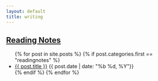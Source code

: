 ```yaml
---
layout: default
title: writing
---
```

## [Reading Notes]({{page.url}})
<div class="postcontent archive">
  <ul class="archive">
  {% for post in site.posts %}
    {% if post.categories.first == "readingnotes"  %}
      <li>
      <a href="{{ post.url }}"> {{ post.title }}</a>
      <span class="archivedate hidemobile">{{ post.date | date: "%b %d, %Y"}}</span>
      </li>
    {% endif %}
  {% endfor %}
  </ul>
</div>
